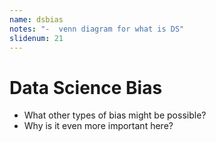 ```yaml
---
name: dsbias
notes: "-  venn diagram for what is DS"
slidenum: 21
---
```

# Data Science Bias
- What other types of bias might be possible?
- Why is it even more important here?